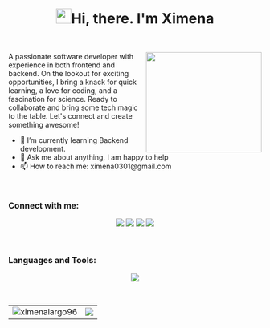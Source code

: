 <h1 align = "center"  > <img src="https://media.giphy.com/media/hvRJCLFzcasrR4ia7z/giphy.gif" width="30" height="30">Hi, there. I'm Ximena</h1>
<br>
<div align="center">
  <img align="right" src="https://media.giphy.com/media/nFLW7PNGgN3lI68rdv/giphy.gif" width="230" height="200">
  <div align="left">
      <p>
          A passionate software developer with experience in both frontend and backend. On the lookout for exciting opportunities, I bring a knack for quick learning, a love for coding, and a fascination for            science. Ready to collaborate and bring some tech magic to the table. Let's connect and create something awesome!
      </p>
    <ul>
      <li>🌱 I’m currently learning Backend development.</li>
      <li>💬 Ask me about anything, I am happy to help</li>
      <li>📫 How to reach me: ximena0301@gmail.com</li>
    </ul>
  </div>
</div>
<br>
<h3 align="left">Connect with me:</h3>
<p align="center">
    <a href="https://ximena-largo-portafolio.netlify.app/" target="_blank"><img src="https://img.shields.io/badge/Portfolio-255E63?style=for-the-badge&logo=About.me&logoColor=white"/></a>
    <a href="https://www.linkedin.com/in/ximena-largo/" target="_blank"><img src="https://img.shields.io/badge/linkedin-%230077B5.svg?style=for-the-badge&logo=linkedin&logoColor=white"/></a>
    <a href="https://www.instagram.com/ximena_largo/" target="_blank"><img src="https://img.shields.io/badge/Instagram-E4405F?style=for-the-badge&logo=instagram&logoColor=white"/></a>  
    <a href="https://www.hackerrank.com/profile/ximena0301" target="_blank"><img src="https://img.shields.io/badge/-Hackerrank-2EC866?style=for-the-badge&logo=HackerRank&logoColor=white"/></a>
</p>
<br>
<h3 align="left">Languages and Tools:</h3>
<div align="center">
<p> 
<img src="https://skillicons.dev/icons?i=html,css,js,react,bootstrap,sass,figma,java,spring,go,mysql,mongodb,maven,postman,linux,powershell,git,github,gitlab,docker,kubernetes,aws,terraform,selenium,idea,vscode" />
</p>
</div>
<br>
<div align="center">
  <table>
    <tr>
      <td>
        <img src="https://github-readme-stats.vercel.app/api/top-langs/?username=XimenaLargo96&layout=donut&langs_count=7&theme=dracula" alt="ximenalargo96" />
      </td>
      <td>
        <img src="https://github-readme-stats.vercel.app/api?username=ximenalargo96&show_icons=true&theme=dracula" />
      </td>
    </tr>
  </table>
</div>
